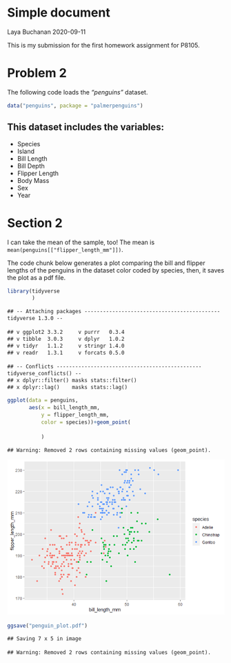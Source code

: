 Simple document
================
Laya Buchanan
2020-09-11

This is my submission for the first homework assignment for P8105.

# Problem 2

The following code loads the *“penguins”* dataset.

``` r
data("penguins", package = "palmerpenguins")
```

## This dataset includes the variables:

  - Species
  - Island
  - Bill Length
  - Bill Depth
  - Flipper Length
  - Body Mass
  - Sex
  - Year

# Section 2

I can take the mean of the sample, too\! The mean is
`mean(penguins[["flipper_length_mm"]])`.

The code chunk below generates a plot comparing the bill and flipper
lengths of the penguins in the dataset color coded by species, then, it
saves the plot as a pdf file.

``` r
library(tidyverse
        )
```

    ## -- Attaching packages -------------------------------------------- tidyverse 1.3.0 --

    ## v ggplot2 3.3.2     v purrr   0.3.4
    ## v tibble  3.0.3     v dplyr   1.0.2
    ## v tidyr   1.1.2     v stringr 1.4.0
    ## v readr   1.3.1     v forcats 0.5.0

    ## -- Conflicts ----------------------------------------------- tidyverse_conflicts() --
    ## x dplyr::filter() masks stats::filter()
    ## x dplyr::lag()    masks stats::lag()

``` r
ggplot(data = penguins,
       aes(x = bill_length_mm, 
           y = flipper_length_mm, 
           color = species))+geom_point(
             
           )
```

    ## Warning: Removed 2 rows containing missing values (geom_point).

![](p8105_hw1_lmb2295_files/figure-gfm/plot_example-1.png)<!-- -->

``` r
ggsave("penguin_plot.pdf")
```

    ## Saving 7 x 5 in image

    ## Warning: Removed 2 rows containing missing values (geom_point).
